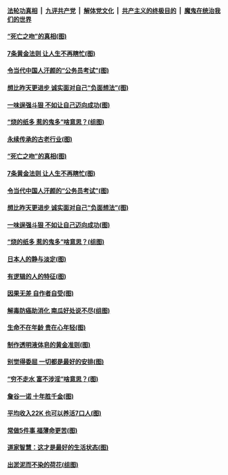 ####  [法轮功真相](../../../../basic/blob/master/README.md?t=07032202) &nbsp;|&nbsp; [九评共产党](../../../../9ping.md/blob/master/README.md?t=07032202) &nbsp;|&nbsp; [解体党文化](../../../../jtdwh.md/blob/master/README.md?t=07032202)  &nbsp;|&nbsp; [共产主义的终极目的](../../../../gczydzjmd.md/blob/master/README.md?t=07032202) &nbsp;|&nbsp; [魔鬼在统治我们的世界](../../../../mgztzwmdsj.md/blob/master/README.md?t=07032202) 

#### [“死亡之吻”的真相(图)](../pages/p8/938205.md?t=07032202) 

#### [7条黄金法则 让人生不再瞎忙(图)](../pages/p8/938472.md?t=07032202) 

#### [令当代中国人汗颜的“公务员考试”(图)](../pages/p8/938246.md?t=07032202) 

#### [想比昨天更进步 诚实面对自己“负面想法”(图)](../pages/p8/938419.md?t=07032202) 

#### [一味逞强斗狠 不如让自己迈向成功(图)](../pages/p8/937701.md?t=07032202) 

#### [“烧的纸多 惹的鬼多”啥意思？(组图)](../pages/p8/938393.md?t=07032202) 

#### [永续传承的古老行业(图)](../pages/p8/938548.md?t=07032202) 

#### [“死亡之吻”的真相(图)](../pages/p8/938205.md?t=07032202) 

#### [7条黄金法则 让人生不再瞎忙(图)](../pages/p8/938472.md?t=07032202) 

#### [令当代中国人汗颜的“公务员考试”(图)](../pages/p8/938246.md?t=07032202) 

#### [想比昨天更进步 诚实面对自己“负面想法”(图)](../pages/p8/938419.md?t=07032202) 

#### [一味逞强斗狠 不如让自己迈向成功(图)](../pages/p8/937701.md?t=07032202) 

#### [“烧的纸多 惹的鬼多”啥意思？(组图)](../pages/p8/938393.md?t=07032202) 

#### [日本人的静与淡定(图)](../pages/p8/936769.md?t=07032202) 

#### [有逻辑的人的特征(图)](../pages/p8/938239.md?t=07032202) 

#### [因果无差 自作者自受(图)](../pages/p8/938272.md?t=07032202) 

#### [解毒防癌助消化 南瓜好处说不尽(组图)](../pages/p8/937975.md?t=07032202) 

#### [生命不在年龄 贵在心年轻(图)](../pages/p8/937698.md?t=07032202) 

#### [制作透明液体皂的黄金准则(图)](../pages/p8/938207.md?t=07032202) 

#### [别觉得委屈 一切都是最好的安排(图)](../pages/p8/921940.md?t=07032202) 

#### [“穷不走水 富不涉淫”啥意思？(图)](../pages/p8/938176.md?t=07032202) 

#### [詹谷一诺 十年胜千金(图)](../pages/p8/937705.md?t=07032202) 

#### [平均收入22K 也可以养活7口人(图)](../pages/p8/938104.md?t=07032202) 

#### [常做5件事 福薄命更苦(图)](../pages/p8/937990.md?t=07032202) 

#### [道家智慧：这才是最好的生活状态(图)](../pages/p8/900827.md?t=07032202) 

#### [出淤泥而不染的荷花(组图)](../pages/p8/937863.md?t=07032202) 


